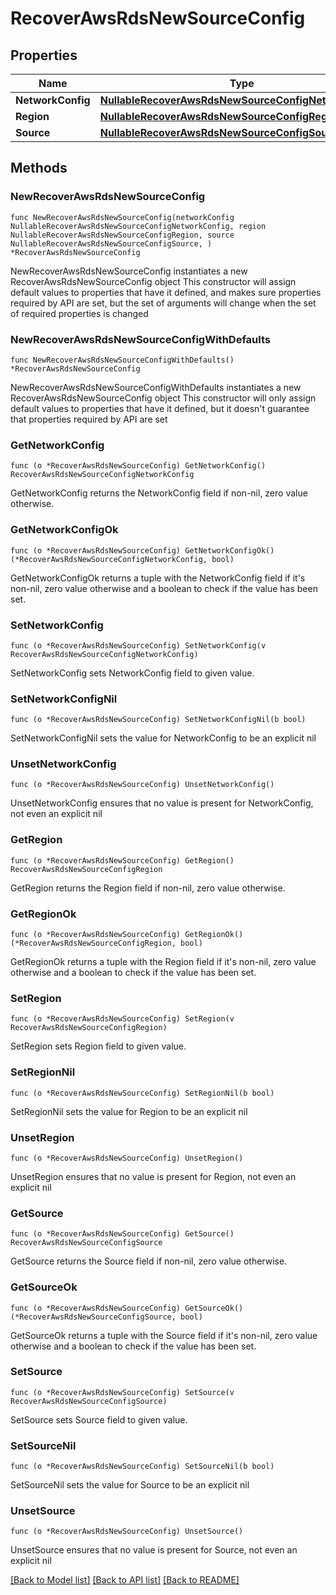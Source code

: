 # RecoverAwsRdsNewSourceConfig

## Properties

Name | Type | Description | Notes
------------ | ------------- | ------------- | -------------
**NetworkConfig** | [**NullableRecoverAwsRdsNewSourceConfigNetworkConfig**](RecoverAwsRdsNewSourceConfigNetworkConfig.md) |  | 
**Region** | [**NullableRecoverAwsRdsNewSourceConfigRegion**](RecoverAwsRdsNewSourceConfigRegion.md) |  | 
**Source** | [**NullableRecoverAwsRdsNewSourceConfigSource**](RecoverAwsRdsNewSourceConfigSource.md) |  | 

## Methods

### NewRecoverAwsRdsNewSourceConfig

`func NewRecoverAwsRdsNewSourceConfig(networkConfig NullableRecoverAwsRdsNewSourceConfigNetworkConfig, region NullableRecoverAwsRdsNewSourceConfigRegion, source NullableRecoverAwsRdsNewSourceConfigSource, ) *RecoverAwsRdsNewSourceConfig`

NewRecoverAwsRdsNewSourceConfig instantiates a new RecoverAwsRdsNewSourceConfig object
This constructor will assign default values to properties that have it defined,
and makes sure properties required by API are set, but the set of arguments
will change when the set of required properties is changed

### NewRecoverAwsRdsNewSourceConfigWithDefaults

`func NewRecoverAwsRdsNewSourceConfigWithDefaults() *RecoverAwsRdsNewSourceConfig`

NewRecoverAwsRdsNewSourceConfigWithDefaults instantiates a new RecoverAwsRdsNewSourceConfig object
This constructor will only assign default values to properties that have it defined,
but it doesn't guarantee that properties required by API are set

### GetNetworkConfig

`func (o *RecoverAwsRdsNewSourceConfig) GetNetworkConfig() RecoverAwsRdsNewSourceConfigNetworkConfig`

GetNetworkConfig returns the NetworkConfig field if non-nil, zero value otherwise.

### GetNetworkConfigOk

`func (o *RecoverAwsRdsNewSourceConfig) GetNetworkConfigOk() (*RecoverAwsRdsNewSourceConfigNetworkConfig, bool)`

GetNetworkConfigOk returns a tuple with the NetworkConfig field if it's non-nil, zero value otherwise
and a boolean to check if the value has been set.

### SetNetworkConfig

`func (o *RecoverAwsRdsNewSourceConfig) SetNetworkConfig(v RecoverAwsRdsNewSourceConfigNetworkConfig)`

SetNetworkConfig sets NetworkConfig field to given value.


### SetNetworkConfigNil

`func (o *RecoverAwsRdsNewSourceConfig) SetNetworkConfigNil(b bool)`

 SetNetworkConfigNil sets the value for NetworkConfig to be an explicit nil

### UnsetNetworkConfig
`func (o *RecoverAwsRdsNewSourceConfig) UnsetNetworkConfig()`

UnsetNetworkConfig ensures that no value is present for NetworkConfig, not even an explicit nil
### GetRegion

`func (o *RecoverAwsRdsNewSourceConfig) GetRegion() RecoverAwsRdsNewSourceConfigRegion`

GetRegion returns the Region field if non-nil, zero value otherwise.

### GetRegionOk

`func (o *RecoverAwsRdsNewSourceConfig) GetRegionOk() (*RecoverAwsRdsNewSourceConfigRegion, bool)`

GetRegionOk returns a tuple with the Region field if it's non-nil, zero value otherwise
and a boolean to check if the value has been set.

### SetRegion

`func (o *RecoverAwsRdsNewSourceConfig) SetRegion(v RecoverAwsRdsNewSourceConfigRegion)`

SetRegion sets Region field to given value.


### SetRegionNil

`func (o *RecoverAwsRdsNewSourceConfig) SetRegionNil(b bool)`

 SetRegionNil sets the value for Region to be an explicit nil

### UnsetRegion
`func (o *RecoverAwsRdsNewSourceConfig) UnsetRegion()`

UnsetRegion ensures that no value is present for Region, not even an explicit nil
### GetSource

`func (o *RecoverAwsRdsNewSourceConfig) GetSource() RecoverAwsRdsNewSourceConfigSource`

GetSource returns the Source field if non-nil, zero value otherwise.

### GetSourceOk

`func (o *RecoverAwsRdsNewSourceConfig) GetSourceOk() (*RecoverAwsRdsNewSourceConfigSource, bool)`

GetSourceOk returns a tuple with the Source field if it's non-nil, zero value otherwise
and a boolean to check if the value has been set.

### SetSource

`func (o *RecoverAwsRdsNewSourceConfig) SetSource(v RecoverAwsRdsNewSourceConfigSource)`

SetSource sets Source field to given value.


### SetSourceNil

`func (o *RecoverAwsRdsNewSourceConfig) SetSourceNil(b bool)`

 SetSourceNil sets the value for Source to be an explicit nil

### UnsetSource
`func (o *RecoverAwsRdsNewSourceConfig) UnsetSource()`

UnsetSource ensures that no value is present for Source, not even an explicit nil

[[Back to Model list]](../README.md#documentation-for-models) [[Back to API list]](../README.md#documentation-for-api-endpoints) [[Back to README]](../README.md)


